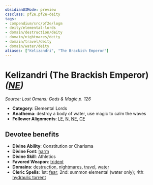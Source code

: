 ```yaml
---
obsidianUIMode: preview
cssclass: pf2e,pf2e-deity
tags:
- compendium/src/pf2e/logm
- deity/elemental-lords
- domain/destruction/deity
- domain/nightmares/deity
- domain/travel/deity
- domain/water/deity
aliases: ["Kelizandri", "The Brackish Emperor"]
---
```

# Kelizandri (The Brackish Emperor) *([NE](rules/traits/neutral-evil-b1.md))*  
*Source: Lost Omens: Gods & Magic p. 126*  

- **Category**: Elemental Lords
- **Anathema**: destroy a body of water, use magic to calm the waves
- **Follower Alignments**: [LE](rules/traits/lawful-evil-b1.md), [N](rules/traits/neutral-b1.md), [NE](rules/traits/neutral-evil-b1.md), [CE](rules/traits/chaotic-evil-b1.md)

## Devotee benefits

- **Divine Ability**: Constitution or Charisma
- **Divine Font**: [harm](compendium/spells/harm.md)
- **Divine Skill**: Athletics
- **Favored Weapon**: [trident](compendium/equipment/items/trident.md)
- **Domains**: [destruction](compendium/setting/domains.md#Destruction), [nightmares](compendium/setting/domains.md#Nightmares), [travel](compendium/setting/domains.md#Travel), [water](compendium/setting/domains.md#Water)
- **Cleric Spells**: 1st: [fear](compendium/spells/fear.md); 2nd: summon elemental (water only); 4th: [hydraulic torrent](compendium/spells/hydraulic-torrent.md)